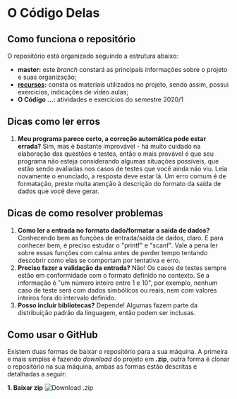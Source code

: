# O Código Delas

## Como funciona o repositório

O repositório está organizado seguindo a estrutura abaixo:
* **master:** este *branch* constará as principais informações sobre o projeto e suas organização;
* **[recursos](https://github.com/ieeewieunb/codigodelas/tree/recursos):** consta os materiais utilizados no projeto, sendo assim, possui exercicios, indicações de vídeo aulas;
* **O Código ...:** atividades e exercícios do semestre 2020/1

## Dicas como ler erros

1. **Meu programa parece certo, a correção automática pode estar errada?** Sim, mas é bastante improvável - há muito cuidado na elaboração das questões e testes, então o mais provável é que seu programa não esteja considerando algumas situações possíveis, que estão sendo avaliadas nos casos de testes que você ainda não viu. Leia novamente o enunciado, a resposta deve estar lá. Um erro comum é de formatação, preste muita atenção à descrição do formato da saída de dados que você deve gerar.


## Dicas de como resolver problemas

1. **Como ler a entrada no formato dado/formatar a saída de dados?** Conhecendo bem as funções de entrada/saída de dados, claro. E para conhecer bem, é preciso estudar o "printf" e "scanf". Vale a pena ler sobre essas funções com calma antes de perder tempo tentando descobrir como elas se comportam por tentativa e erro.
2. **Preciso fazer a validação da entrada?** Não! Os casos de testes sempre estão em conformidade com o formato definido no contexto. Se a informação é "um número inteiro entre 1 e 10", por exemplo, nenhum caso de teste será com dados simbólicos ou reais, nem com valores inteiros fora do intervalo definido.
3. **Posso incluir bibliotecas?** Depende! Algumas fazem parte da distribuição padrão da linguagem, então podem ser inclusas.

## Como usar o GitHub

Existem duas formas de baixar o repositório para a sua máquina. A primeira e mais simples é fazendo *download* do projeto em **.zip**, outra forma é clonar o repositório na sua máquina, ambas as formas estão descritas e detalhadas a seguir:

**1. Baixar zip**
![Download .zip](https://i.ibb.co/YTrX5Cj/download-zip.png)